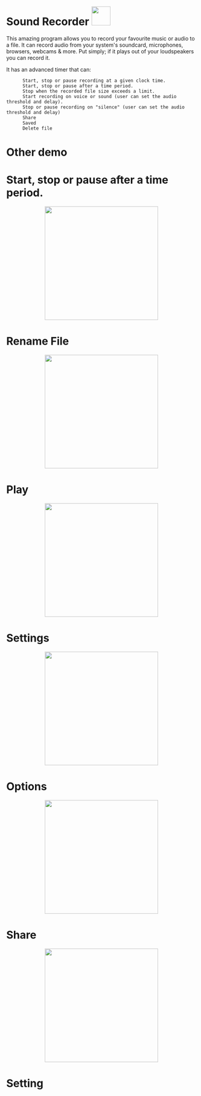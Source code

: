 
# Sound Recorder <img width="50px" heigh="50px" src="https://scontent.fhan5-1.fna.fbcdn.net/v/t1.15752-9/57106721_704460556637088_8391863555145596928_n.png?_nc_cat=109&_nc_oc=AQlhmkHBvG6JyAbf0_ehrMZJdqG_j-treOSCc6-_bZ-aIUY-lGghGz5DzfVI92Wj4L4&_nc_ht=scontent.fhan5-1.fna&oh=8996cf504fd4a24a3ef0a5d8e120aa1e&oe=5D3B74C0">
 
  This  amazing program allows you to record your favourite music or audio to a file. It can record audio from your system's soundcard, microphones, browsers, webcams & more. Put simply; if it plays out of your loudspeakers you can record it.
  
  It has an advanced timer that can:
```
      Start, stop or pause recording at a given clock time.
      Start, stop or pause after a time period.
      Stop when the recorded file size exceeds a limit.
      Start recording on voice or sound (user can set the audio threshold and delay).
      Stop or pause recording on "silence" (user can set the audio threshold and delay)
      Share
      Saved
      Delete file
 ```
 
# Other demo
# Start, stop or pause after a time period.
<p align="center"><img src="https://scontent.fhan5-6.fna.fbcdn.net/v/t1.15752-9/56821224_621619341620495_8955298324475281408_n.png?_nc_cat=107&_nc_oc=AQmVhGenK_jcE7_lrqQDxm797Qf8edZFBTZPUKCpI-xl-pcvE9OR0Na6FXpaJOaUPS0&_nc_ht=scontent.fhan5-6.fna&oh=2df62926c4e2ae8a7a8a69003aa3636b&oe=5D3AC1D0" alt="" height="300"></p>

# Rename File
<p align="center"><img src="https://scontent.fhan5-6.fna.fbcdn.net/v/t1.15752-9/56764728_1182668415235204_3077227686855180288_n.png?_nc_cat=107&_nc_oc=AQn4VpzGbZ9FhQsPaN5ibJW_FT4rIHYF_zkFhzdX1Scm79-IZOopcsMlv3cDzaVs6to&_nc_ht=scontent.fhan5-6.fna&oh=4914e241b03973f0eda3a82d947e5bf6&oe=5D423F81" alt="" height="300"></p>

# Play
<p align="center"><img src="https://scontent.fhan5-3.fna.fbcdn.net/v/t1.15752-9/56485598_356191014999910_4831258134011969536_n.png?_nc_cat=106&_nc_oc=AQnvrt8bE6FIb8Z4CjTxGiGFoYgey0MvmWgEhBo30zUQiAxmYPZBW96RGVVvz14AGg0&_nc_ht=scontent.fhan5-3.fna&oh=cbacfa022dcfbd563650b8792b95dffe&oe=5D48D9E1" alt="" height="300"></p>

# Settings 
<p align="center"><img src="https://scontent.fhan5-6.fna.fbcdn.net/v/t1.15752-9/56616274_429261884504060_2081936623087386624_n.png?_nc_cat=105&_nc_oc=AQnUKzTFeOTDzTHh2r-1w_wAdDf5Jw1Wpy1WHCfUAz3Pv2jZPxKm4rpXaivcmLzGprA&_nc_ht=scontent.fhan5-6.fna&oh=cbc7d60a6e10a77cb2e2f6692e85f574&oe=5D4940D5" alt="" height="300"></p>

# Options
<p align="center"><img src="https://scontent.fhan5-2.fna.fbcdn.net/v/t1.15752-9/56869960_442161199859662_1619509163753209856_n.png?_nc_cat=102&_nc_oc=AQnU1UymGwh74QduVrjvvXJlPlLHl-6WbgngwOR-guATxoN0yhwJcjSI9hq_Yclivto&_nc_ht=scontent.fhan5-2.fna&oh=6a6305ec862100b1dbea38e1731db7c9&oe=5D42F5B1" alt="" height="300"></p>

# Share
<p align="center"><img src="https://scontent.fhan5-5.fna.fbcdn.net/v/t1.15752-9/56498664_906417063025016_4351590821980536832_n.png?_nc_cat=108&_nc_oc=AQm7KVqZ_Na-sN5aMNb1usRiPx__bCOzUFVPjdX_pZudNqBLUjibKlL9ni3n222-Pj8&_nc_ht=scontent.fhan5-5.fna&oh=786673974739ae6754ae7297981481b9&oe=5D05241C" alt="" height="300"></p>

# Setting



